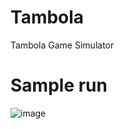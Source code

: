 # Tambola
Tambola Game Simulator

# Sample run
![image](https://github.com/user-attachments/assets/7d441288-4a30-4b65-b92b-b53990f1b99b)
